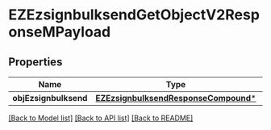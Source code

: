 # EZEzsignbulksendGetObjectV2ResponseMPayload

## Properties
Name | Type | Description | Notes
------------ | ------------- | ------------- | -------------
**objEzsignbulksend** | [**EZEzsignbulksendResponseCompound***](EZEzsignbulksendResponseCompound.md) |  | 

[[Back to Model list]](../README.md#documentation-for-models) [[Back to API list]](../README.md#documentation-for-api-endpoints) [[Back to README]](../README.md)


